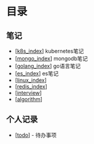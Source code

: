# 目录

## 笔记

- [[k8s_index]] kubernetes笔记
- [[mongo_index]] mongodb笔记
- [[golang_index]] go语言笔记
- [[es_index]] es笔记
- [[linux_index]]
- [[redis_index]]
- [[interview]]
- [[algorithm]]




## 个人记录

- [[todo]] - 待办事项


[//begin]: # "Autogenerated link references for markdown compatibility"
[k8s_index]: k8s_note/k8s_index "k8sIndex"
[mongo_index]: mongodb/mongo_index "MongoDB目录"
[golang_index]: golang/golang_index "Golang目录"
[es_index]: es/es_index "es_index"
[linux_index]: linux/linux_index "Linux目录"
[redis_index]: redis/redis_index "Redis目录"
[interview]: interview/interview "面试题"
[algorithm]: algorithm/algorithm "算法"
[todo]: todo "Todo"
[//end]: # "Autogenerated link references"